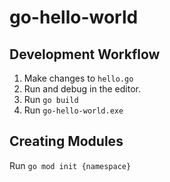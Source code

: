 # go-hello-world

## Development Workflow

1. Make changes to `hello.go`
2. Run and debug in the editor.
3. Run `go build`
4. Run `go-hello-world.exe`

## Creating Modules

Run `go mod init {namespace}`